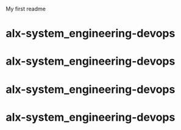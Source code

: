 My first readme
# alx-system_engineering-devops
# alx-system_engineering-devops
# alx-system_engineering-devops
# alx-system_engineering-devops
